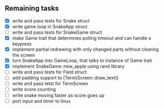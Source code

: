## Remaining tasks

 - [x] write and pass tests for Snake struct
 - [x] write game loop in SnakeApp struct
 - [ ] write and pass tests for SnakeGame struct
 - [x] make Game trait that determines polling timeout and can handle a keypress
 - [x] implement partial redrawing with only changed parts without clearing the screen
 - [x] turn SnakeApp into GameLoop, that talks to instance of Game trait
 - [x] implement SnakeGame::new_apple using rand library
 - [ ] write and pass tests for Field struct
 - [ ] add padding support to (Term)Screen::draw_text()
 - [ ] write and pass tetst for TermScreen
 - [ ] write score counting
 - [ ] write snake moving faster as score goes up
 - [ ] port input and timer to linux
